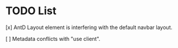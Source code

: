# TODO List

[x] AntD Layout element is interfering with the default navbar layout.

[ ] Metadata conflicts with "use client".
